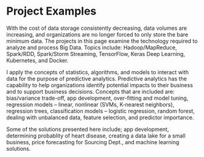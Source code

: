# Project Examples


With the cost of data storage consistently decreasing, data volumes are increasing, and organizations 
are no longer forced to only store the bare minimum data. The projects in this page examine the technology 
required to analyze and process Big Data. Topics include: Hadoop/MapReduce, Spark/RDD, Spark/Storm Streaming, 
TensorFlow, Keras Deep Learning, Kubernetes, and Docker. 

I apply the concepts of statistics, algorithms, and models to interact with 
data for the purpose of predictive analytics. Predictive analytics has the capability to help organizations 
identify potential impacts to their business and to support business decisions. Concepts that are included 
are: bias/variance trade-off, app development, over-fitting and model tuning, regression models – linear, nonlinear 
(SVMs, K-nearest neighbors), regression trees, classification models – logistic regression, random forest, 
dealing with unbalanced data, feature selection, and predictor importance.

Some of the solutions presented here include; app development, determining probablity of heart disease, creating a data lake for a small business, 
price forecasting for Sourcing Dept., and machine learning solutions.
